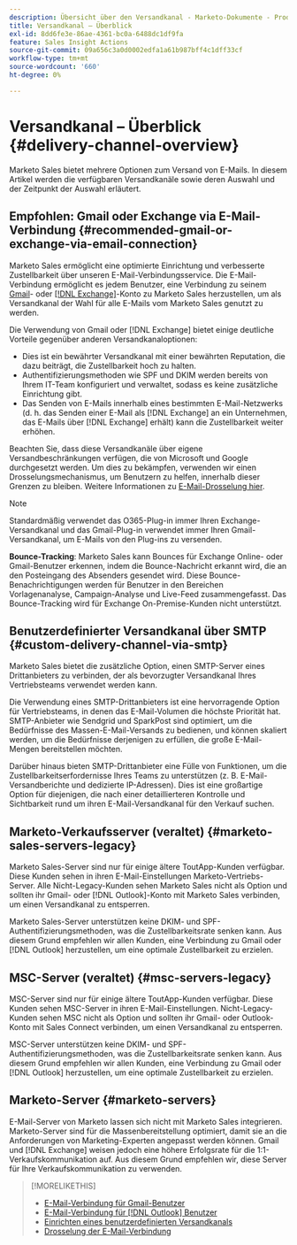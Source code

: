 ```yaml
---
description: Übersicht über den Versandkanal - Marketo-Dokumente - Produktdokumentation
title: Versandkanal – Überblick
exl-id: 8dd6fe3e-86ae-4361-bc0a-6488dc1df9fa
feature: Sales Insight Actions
source-git-commit: 09a656c3a0d0002edfa1a61b987bff4c1dff33cf
workflow-type: tm+mt
source-wordcount: '660'
ht-degree: 0%

---
```


# Versandkanal – Überblick {#delivery-channel-overview}

Marketo Sales bietet mehrere Optionen zum Versand von E-Mails. In diesem Artikel werden die verfügbaren Versandkanäle sowie deren Auswahl und der Zeitpunkt der Auswahl erläutert.

## Empfohlen: Gmail oder Exchange via E-Mail-Verbindung {#recommended-gmail-or-exchange-via-email-connection}

Marketo Sales ermöglicht eine optimierte Einrichtung und verbesserte Zustellbarkeit über unseren E-Mail-Verbindungsservice. Die E-Mail-Verbindung ermöglicht es jedem Benutzer, eine Verbindung zu seinem [Gmail](/help/marketo/product-docs/marketo-sales-connect/email-plugins/gmail/email-connection-for-gmail-users.md)- oder [[!DNL Exchange]](/help/marketo/product-docs/marketo-sales-connect/email-plugins/msc-for-outlook/email-connection-for-outlook-users.md)-Konto zu Marketo Sales herzustellen, um als Versandkanal der Wahl für alle E-Mails vom Marketo Sales genutzt zu werden.

Die Verwendung von Gmail oder [!DNL Exchange] bietet einige deutliche Vorteile gegenüber anderen Versandkanaloptionen:

* Dies ist ein bewährter Versandkanal mit einer bewährten Reputation, die dazu beiträgt, die Zustellbarkeit hoch zu halten.
* Authentifizierungsmethoden wie SPF und DKIM werden bereits von Ihrem IT-Team konfiguriert und verwaltet, sodass es keine zusätzliche Einrichtung gibt.
* Das Senden von E-Mails innerhalb eines bestimmten E-Mail-Netzwerks (d. h. das Senden einer E-Mail als [!DNL Exchange] an ein Unternehmen, das E-Mails über [!DNL Exchange] erhält) kann die Zustellbarkeit weiter erhöhen.

Beachten Sie, dass diese Versandkanäle über eigene Versandbeschränkungen verfügen, die von Microsoft und Google durchgesetzt werden. Um dies zu bekämpfen, verwenden wir einen Drosselungsmechanismus, um Benutzern zu helfen, innerhalb dieser Grenzen zu bleiben. Weitere Informationen zu [E-Mail-Drosselung hier](/help/marketo/product-docs/marketo-sales-connect/email/email-delivery/email-connection-throttling.md).

>[!NOTE]
>
>Standardmäßig verwendet das O365-Plug-in immer Ihren Exchange-Versandkanal und das Gmail-Plug-in verwendet immer Ihren Gmail-Versandkanal, um E-Mails von den Plug-ins zu versenden.

**Bounce-Tracking**: Marketo Sales kann Bounces für Exchange Online- oder Gmail-Benutzer erkennen, indem die Bounce-Nachricht erkannt wird, die an den Posteingang des Absenders gesendet wird. Diese Bounce-Benachrichtigungen werden für Benutzer in den Bereichen Vorlagenanalyse, Campaign-Analyse und Live-Feed zusammengefasst. Das Bounce-Tracking wird für Exchange On-Premise-Kunden nicht unterstützt.

## Benutzerdefinierter Versandkanal über SMTP {#custom-delivery-channel-via-smtp}

Marketo Sales bietet die zusätzliche Option, einen SMTP-Server eines Drittanbieters zu verbinden, der als bevorzugter Versandkanal Ihres Vertriebsteams verwendet werden kann.

Die Verwendung eines SMTP-Drittanbieters ist eine hervorragende Option für Vertriebsteams, in denen das E-Mail-Volumen die höchste Priorität hat. SMTP-Anbieter wie Sendgrid und SparkPost sind optimiert, um die Bedürfnisse des Massen-E-Mail-Versands zu bedienen, und können skaliert werden, um die Bedürfnisse derjenigen zu erfüllen, die große E-Mail-Mengen bereitstellen möchten.

Darüber hinaus bieten SMTP-Drittanbieter eine Fülle von Funktionen, um die Zustellbarkeitserfordernisse Ihres Teams zu unterstützen (z. B. E-Mail-Versandberichte und dedizierte IP-Adressen). Dies ist eine großartige Option für diejenigen, die nach einer detaillierteren Kontrolle und Sichtbarkeit rund um ihren E-Mail-Versandkanal für den Verkauf suchen.

## Marketo-Verkaufsserver (veraltet) {#marketo-sales-servers-legacy}

Marketo Sales-Server sind nur für einige ältere ToutApp-Kunden verfügbar. Diese Kunden sehen in ihren E-Mail-Einstellungen Marketo-Vertriebs-Server. Alle Nicht-Legacy-Kunden sehen Marketo Sales nicht als Option und sollten ihr Gmail- oder [!DNL Outlook]-Konto mit Marketo Sales verbinden, um einen Versandkanal zu entsperren.

Marketo Sales-Server unterstützen keine DKIM- und SPF-Authentifizierungsmethoden, was die Zustellbarkeitsrate senken kann. Aus diesem Grund empfehlen wir allen Kunden, eine Verbindung zu Gmail oder [!DNL Outlook] herzustellen, um eine optimale Zustellbarkeit zu erzielen.

## MSC-Server (veraltet) {#msc-servers-legacy}

MSC-Server sind nur für einige ältere ToutApp-Kunden verfügbar. Diese Kunden sehen MSC-Server in ihren E-Mail-Einstellungen. Nicht-Legacy-Kunden sehen MSC nicht als Option und sollten ihr Gmail- oder Outlook-Konto mit Sales Connect verbinden, um einen Versandkanal zu entsperren.

MSC-Server unterstützen keine DKIM- und SPF-Authentifizierungsmethoden, was die Zustellbarkeitsrate senken kann. Aus diesem Grund empfehlen wir allen Kunden, eine Verbindung zu Gmail oder [!DNL Outlook] herzustellen, um eine optimale Zustellbarkeit zu erzielen.

## Marketo-Server {#marketo-servers}

E-Mail-Server von Marketo lassen sich nicht mit Marketo Sales integrieren. Marketo-Server sind für die Massenbereitstellung optimiert, damit sie an die Anforderungen von Marketing-Experten angepasst werden können. Gmail und [!DNL Exchange] weisen jedoch eine höhere Erfolgsrate für die 1:1-Verkaufskommunikation auf. Aus diesem Grund empfehlen wir, diese Server für Ihre Verkaufskommunikation zu verwenden.

>[!MORELIKETHIS]
>
>* [E-Mail-Verbindung für Gmail-Benutzer](/help/marketo/product-docs/marketo-sales-connect/email-plugins/gmail/email-connection-for-gmail-users.md)
>* [E-Mail-Verbindung für [!DNL Outlook] Benutzer](/help/marketo/product-docs/marketo-sales-connect/email-plugins/msc-for-outlook/email-connection-for-outlook-users.md)
>* [Einrichten eines benutzerdefinierten Versandkanals](/help/marketo/product-docs/marketo-sales-connect/email/email-delivery/setting-up-a-custom-delivery-channel.md)
>* [Drosselung der E-Mail-Verbindung](/help/marketo/product-docs/marketo-sales-connect/email/email-delivery/email-connection-throttling.md)
